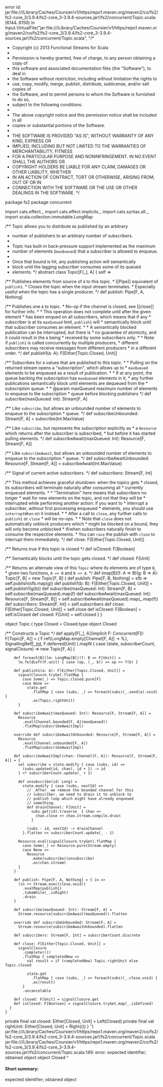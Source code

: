 error id: jar:file://<HOME>/Library/Caches/Coursier/v1/https/repo1.maven.org/maven2/co/fs2/fs2-core_3/3.9.4/fs2-core_3-3.9.4-sources.jar!/fs2/concurrent/Topic.scala:[6144..6150) in Input.VirtualFile("jar:file://<HOME>/Library/Caches/Coursier/v1/https/repo1.maven.org/maven2/co/fs2/fs2-core_3/3.9.4/fs2-core_3-3.9.4-sources.jar!/fs2/concurrent/Topic.scala", "/*
 * Copyright (c) 2013 Functional Streams for Scala
 *
 * Permission is hereby granted, free of charge, to any person obtaining a copy of
 * this software and associated documentation files (the "Software"), to deal in
 * the Software without restriction, including without limitation the rights to
 * use, copy, modify, merge, publish, distribute, sublicense, and/or sell copies of
 * the Software, and to permit persons to whom the Software is furnished to do so,
 * subject to the following conditions:
 *
 * The above copyright notice and this permission notice shall be included in all
 * copies or substantial portions of the Software.
 *
 * THE SOFTWARE IS PROVIDED "AS IS", WITHOUT WARRANTY OF ANY KIND, EXPRESS OR
 * IMPLIED, INCLUDING BUT NOT LIMITED TO THE WARRANTIES OF MERCHANTABILITY, FITNESS
 * FOR A PARTICULAR PURPOSE AND NONINFRINGEMENT. IN NO EVENT SHALL THE AUTHORS OR
 * COPYRIGHT HOLDERS BE LIABLE FOR ANY CLAIM, DAMAGES OR OTHER LIABILITY, WHETHER
 * IN AN ACTION OF CONTRACT, TORT OR OTHERWISE, ARISING FROM, OUT OF OR IN
 * CONNECTION WITH THE SOFTWARE OR THE USE OR OTHER DEALINGS IN THE SOFTWARE.
 */

package fs2
package concurrent

import cats.effect._
import cats.effect.implicits._
import cats.syntax.all._
import scala.collection.immutable.LongMap

/** Topic allows you to distribute `A`s published by an arbitrary
  * number of publishers to an arbitrary number of subscribers.
  *
  * Topic has built-in back-pressure support implemented as the maximum
  * number of elements (`maxQueued`) that a subscriber is allowed to enqueue.
  *
  * Once that bound is hit, any publishing action will semantically
  * block until the lagging subscriber consumes some of its queued
  * elements.
  */
abstract class Topic[F[_], A] { self =>

  /** Publishes elements from source of `A` to this topic.
    * [[Pipe]] equivalent of `publish1`.
    * Closes the topic when the input stream terminates.
    * Especially useful when the topic has a single producer.
    */
  def publish: Pipe[F, A, Nothing]

  /** Publishes one `A` to topic.
    * No-op if the channel is closed, see [[close]] for further info.
    *
    * This operation does not complete until after the given element
    * has been enqued on all subscribers, which means that if any
    * subscriber is at its `maxQueued` limit, `publish1` will
    * semantically block until that subscriber consumes an element.
    *
    * A semantically blocked publication can be interrupted, but there is
    * no guarantee of atomicity, and it could result in the `A` being
    * received by some subscribers only.
    *
    * Note: if `publish1` is called concurrently by multiple producers,
    * different subscribers may receive messages from different producers
    * in a different order.
    */
  def publish1(a: A): F[Either[Topic.Closed, Unit]]

  /** Subscribes for `A` values that are published to this topic.
    *
    * Pulling on the returned stream opens a "subscription", which allows up to
    * `maxQueued` elements to be enqueued as a result of publication.
    *
    * If at any point, the queue backing the subscription has `maxQueued` elements in it,
    * any further publications semantically block until elements are dequeued from the
    * subscription queue.
    *
    * @param maxQueued maximum number of elements to enqueue to the subscription
    * queue before blocking publishers
    */
  def subscribe(maxQueued: Int): Stream[F, A]

  /** Like `subscribe`, but allows an unbounded number of elements to enqueue to the subscription
    * queue.
    */
  def subscribeUnbounded: Stream[F, A] =
    subscribe(Int.MaxValue)

  /** Like `subscribe`, but represents the subscription explicitly as
    * a `Resource` which returns after the subscriber is subscribed,
    * but before it has started pulling elements.
    */
  def subscribeAwait(maxQueued: Int): Resource[F, Stream[F, A]]

  /** Like `subscribeAwait`, but allows an unbounded number of elements to enqueue to the subscription
    * queue.
    */
  def subscribeAwaitUnbounded: Resource[F, Stream[F, A]] =
    subscribeAwait(Int.MaxValue)

  /** Signal of current active subscribers.
    */
  def subscribers: Stream[F, Int]

  /** This method achieves graceful shutdown: when the topics gets
    * closed, its subscribers will terminate naturally after consuming all
    * currently enqueued elements.
    *
    * "Termination" here means that subscribers no longer
    * wait for new elements on the topic, and not that they will be
    * interrupted while performing another action: if you want to
    * interrupt a subscriber, without first processing enqueued
    * elements, you should use `interruptWhen` on it instead.
    *
    * After a call to `close`, any further calls to `publish1` or `close`
    * will be no-ops.
    *
    * Note that `close` does not automatically unblock producers which
    * might be blocked on a bound, they will only become unblocked
    * if/when subscribers naturally finish to consume the respective elements.
    * You can `race` the publish with `close` to interrupt them immediately.
    */
  def close: F[Either[Topic.Closed, Unit]]

  /** Returns true if this topic is closed */
  def isClosed: F[Boolean]

  /** Semantically blocks until the topic gets closed. */
  def closed: F[Unit]

  /** Returns an alternate view of this `Topic` where its elements are of type `B`,
    * given two functions, `A => B` and `B => A`.
    */
  def imap[B](f: A => B)(g: B => A): Topic[F, B] =
    new Topic[F, B] {
      def publish: Pipe[F, B, Nothing] = sfb => self.publish(sfb.map(g))
      def publish1(b: B): F[Either[Topic.Closed, Unit]] = self.publish1(g(b))
      def subscribe(maxQueued: Int): Stream[F, B] =
        self.subscribe(maxQueued).map(f)
      def subscribeAwait(maxQueued: Int): Resource[F, Stream[F, B]] =
        self.subscribeAwait(maxQueued).map(_.map(f))
      def subscribers: Stream[F, Int] = self.subscribers
      def close: F[Either[Topic.Closed, Unit]] = self.close
      def isClosed: F[Boolean] = self.isClosed
      def closed: F[Unit] = self.closed
    }
}

object Topic {
  type Closed = Closed.type
  object Closed

  /** Constructs a Topic */
  def apply[F[_], A](implicit F: Concurrent[F]): F[Topic[F, A]] =
    (
      F.ref(LongMap.empty[Channel[F, A]] -> 1L),
      SignallingRef[F, Int](0),
      F.deferred[Unit]
    ).mapN { case (state, subscriberCount, signalClosure) =>
      new Topic[F, A] {

        def foreach[B](lm: LongMap[B])(f: B => F[Unit]) =
          lm.foldLeft(F.unit) { case (op, (_, b)) => op >> f(b) }

        def publish1(a: A): F[Either[Topic.Closed, Unit]] =
          signalClosure.tryGet.flatMap {
            case Some(_) => Topic.closed.pure[F]
            case None =>
              state.get
                .flatMap { case (subs, _) => foreach(subs)(_.send(a).void) }
                .as(Topic.rightUnit)
          }

        def subscribeAwait(maxQueued: Int): Resource[F, Stream[F, A]] =
          Resource
            .eval(Channel.bounded[F, A](maxQueued))
            .flatMap(subscribeAwaitImpl)

        override def subscribeAwaitUnbounded: Resource[F, Stream[F, A]] =
          Resource
            .eval(Channel.unbounded[F, A])
            .flatMap(subscribeAwaitImpl)

        def subscribeAwaitImpl(chan: Channel[F, A]): Resource[F, Stream[F, A]] = {
          val subscribe = state.modify { case (subs, id) =>
            (subs.updated(id, chan), id + 1) -> id
          } <* subscriberCount.update(_ + 1)

          def unsubscribe(id: Long) =
            state.modify { case (subs, nextId) =>
              // _After_ we remove the bounded channel for this
              // subscriber, we need to drain it to unblock to
              // publish loop which might have already enqueued
              // something.
              def drainChannel: F[Unit] =
                subs.get(id).traverse_ { chan =>
                  chan.close >> chan.stream.compile.drain
                }

              (subs - id, nextId) -> drainChannel
            }.flatten >> subscriberCount.update(_ - 1)

          Resource.eval(signalClosure.tryGet).flatMap {
            case Some(_) => Resource.pure(Stream.empty)
            case None =>
              Resource
                .make(subscribe)(unsubscribe)
                .as(chan.stream)
          }
        }

        def publish: Pipe[F, A, Nothing] = { in =>
          (in ++ Stream.exec(close.void))
            .evalMap(publish1)
            .takeWhile(_.isRight)
            .drain
        }

        def subscribe(maxQueued: Int): Stream[F, A] =
          Stream.resource(subscribeAwait(maxQueued)).flatten

        override def subscribeUnbounded: Stream[F, A] =
          Stream.resource(subscribeAwaitUnbounded).flatten

        def subscribers: Stream[F, Int] = subscriberCount.discrete

        def close: F[Either[Topic.Closed, Unit]] =
          signalClosure
            .complete(())
            .flatMap { completedNow =>
              val result = if (completedNow) Topic.rightUnit else Topic.closed

              state.get
                .flatMap { case (subs, _) => foreach(subs)(_.close.void) }
                .as(result)
            }
            .uncancelable

        def closed: F[Unit] = signalClosure.get
        def isClosed: F[Boolean] = signalClosure.tryGet.map(_.isDefined)
      }
    }

  private final val closed: Either[Closed, Unit] = Left(Closed)
  private final val rightUnit: Either[Closed, Unit] = Right(())
}
")
jar:file://<HOME>/Library/Caches/Coursier/v1/https/repo1.maven.org/maven2/co/fs2/fs2-core_3/3.9.4/fs2-core_3-3.9.4-sources.jar!/fs2/concurrent/Topic.scala
jar:file://<HOME>/Library/Caches/Coursier/v1/https/repo1.maven.org/maven2/co/fs2/fs2-core_3/3.9.4/fs2-core_3-3.9.4-sources.jar!/fs2/concurrent/Topic.scala:149: error: expected identifier; obtained object
  object Closed
  ^
#### Short summary: 

expected identifier; obtained object
